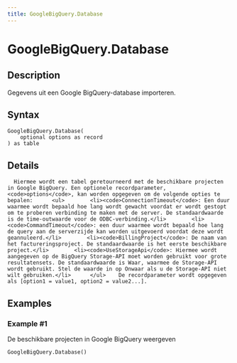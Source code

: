 ```yaml
---
title: GoogleBigQuery.Database
---
```


# GoogleBigQuery.Database


## Description

Gegevens uit een Google BigQuery-database importeren.


## Syntax

```powerquery
GoogleBigQuery.Database(
    optional options as record
) as table
```


## Details

      Hiermee wordt een tabel geretourneerd met de beschikbare projecten in Google BigQuery. Een optionele recordparameter, <code>options</code>, kan worden opgegeven om de volgende opties te bepalen:      <ul>        <li><code>ConnectionTimeout</code>: Een duur waarmee wordt bepaald hoe lang wordt gewacht voordat er wordt gestopt om te proberen verbinding te maken met de server. De standaardwaarde is de time-outwaarde voor de ODBC-verbinding.</li>        <li><code>CommandTimeout</code>: een duur waarmee wordt bepaald hoe lang de query aan de serverzijde kan worden uitgevoerd voordat deze wordt geannuleerd.</li>        <li><code>BillingProject</code>: De naam van het factureringsproject. De standaardwaarde is het eerste beschikbare project.</li>        <li><code>UseStorageApi</code>: Hiermee wordt aangegeven op de BigQuery Storage-API moet worden gebruikt voor grote resultatensets. De standaardwaarde is Waar, waarmee de Storage-API wordt gebruikt. Stel de waarde in op Onwaar als u de Storage-API niet wilt gebruiken.</li>      </ul>    De recordparameter wordt opgegeven als [option1 = value1, option2 = value2...].    


## Examples

### Example #1 
De beschikbare projecten in Google BigQuery weergeven
```powerquery
GoogleBigQuery.Database()
```



